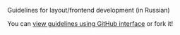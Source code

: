 Guidelines for layout/frontend development (in Russian)

You can [view guidelines using GitHub interface](https://github.com/artvolk/guidelines-frontend/blob/master/guidelines.md) or fork it!